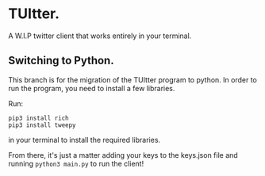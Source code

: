 # TUItter.
A W.I.P twitter client that works entirely in your terminal.

## Switching to Python.
This branch is for the migration of the TUItter program to python. In order to run the program, you need to install a few libraries. 

Run:
```
pip3 install rich
pip3 install tweepy
```
in your terminal to install the required libraries.

From there, it's just a matter adding your keys to the keys.json file and running ``python3 main.py`` to run the client!
